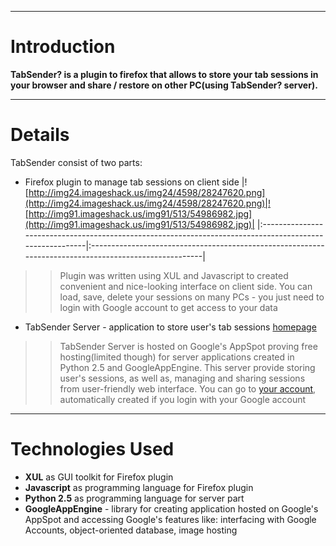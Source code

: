 
---

# Introduction #

**TabSender? is a plugin to firefox that allows to store your tab sessions in your browser and share / restore on other PC(using TabSender? server).**


---


# Details #

TabSender consist of two parts:
  * Firefox plugin to manage tab sessions on client side
|![http://img24.imageshack.us/img24/4598/28247620.png](http://img24.imageshack.us/img24/4598/28247620.png)|![http://img91.imageshack.us/img91/513/54986982.jpg](http://img91.imageshack.us/img91/513/54986982.jpg)|
|:--------------------------------------------------------------------------------------------------------|:------------------------------------------------------------------------------------------------------|
> > Plugin was written using XUL and Javascript to created convenient and nice-looking interface on client side. You can load, save, delete your sessions on many PCs - you just need to login with Google account to get access to your data
  * TabSender Server - application to store user's tab sessions [homepage](http://tabsender.appspot.com/home.html)
> > TabSender Server is hosted on Google's AppSpot proving free hosting(limited though) for server applications created in Python 2.5 and GoogleAppEngine. This server provide storing user's sessions, as well as, managing and sharing sessions from user-friendly web interface. You can go to [your account](http://tabsender.appspot.com/tabinfo.html), automatically created if you login with your Google account


---

# Technologies Used #

  * **XUL** as GUI toolkit for Firefox plugin
  * **Javascript** as programming language for Firefox plugin
  * **Python 2.5** as programming language for server part
  * **GoogleAppEngine** - library for creating application hosted on Google's AppSpot and accessing Google's features like: interfacing with Google Accounts, object-oriented database, image hosting